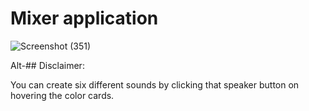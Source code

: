 # Mixer application

![Screenshot (351)](https://user-images.githubusercontent.com/75711381/118361283-67794280-b5aa-11eb-81b9-4c7820195e52.png)

Alt-## Disclaimer: 

You can create six different sounds by clicking that speaker button on hovering the color cards.
